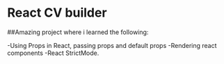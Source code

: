 # React CV builder

##Amazing project where i learned the following:

-Using Props in React, passing props and default props
-Rendering react components
-React StrictMode.